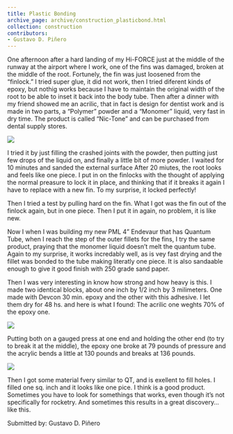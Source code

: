 ```yaml
---
title: Plastic Bonding
archive_page: archive/construction_plasticbond.html
collection: construction
contributors:
- Gustavo D. Piñero
---
```

One afternoon after a hard landing of my Hi-FORCE just at the middle of the runway at the airport where I work, one of the fins was damaged, broken at the middle of the root. Fortunely, the fin was just loosened from the “finlock.” I tried super glue, it did not work, then I tried diferent kinds of epoxy, but nothig works because I have to maintain the original width of the root to be able to inset it back into the body tube. Then after a dinner with my friend showed me an acrilic, that in fact is design for dentist work and is made in two parts, a “Polymer” powder and a “Monomer” liquid, very fast in dry time. The product is called “Nic-Tone” and can be purchased from dental supply stores.

![](/images/plasticbond_adhesive.jpg)

I tried it by just filling the crashed joints with the powder, then putting just few drops of the liquid on, and finally a little bit of more powder. I waited for 10 minutes and sanded the external surface After 20 miutes, the root looks and feels like one piece. I put in on the finlocks with the thought of applying the normal preasure to lock it in place, and thinking that if it breaks it again I have to replace with a new fin. To my surprise, it locked perfectly!

Then I tried a test by pulling hard on the fin. What I got was the fin out of the finlock again, but in one piece. Then I put it in again, no problem, it is like new.

Now I when I was building my new PML 4” Endevaur that has Quantum Tube, when I reach the step of the outer fillets for the fins, I try the same product, praying that the monomer liquid doesn’t melt the quantum tube. Again to my surprise, it works incredably well, as is vey fast drying and the fillet was bonded to the tube making literatly one piece. It is also sandaable enough to give it good finish with 250 grade sand paper.

Then I was very interesting in know how strong and how heavy is this. I made two identical blocks, about one inch by 1/2 inch by 3 milimeters. One made with Devcon 30 min. epoxy and the other with this adhesive. I let them dry for 48 hs. and here is what I found: The acrilic one weghts 70% of the epoxy one.

![](/images/plasticbond_sample.jpg)

Putting both on a gauged press at one end and holding the other end (to try to break it at the middle), the epoxy one broke at 79 pounds of pressure and the acrylic bends a little at 130 pounds and breaks at 136 pounds.

![](/images/plasticbond_fillet.jpg)

Then I got some material fvery similar to QT, and is exellent to fill holes. I filled one sq. inch and it looks like one pice. I think is a good product. Sometimes you have to look for somethings that works, even though it’s not specifically for rocketry. And sometimes this results in a great discovery… like this.

Submitted by: Gustavo D. Piñero

